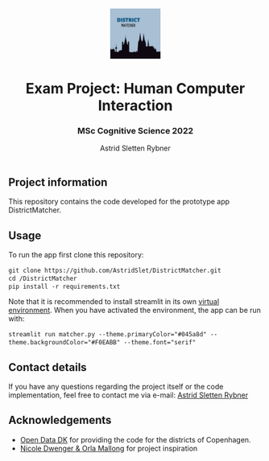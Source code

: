 <br />
<p align="center">
  <a href="https://github.com/DaDebias/cool_programmer_tshirts2.0">
    <img src="/img/logo.png" alt="Logo" width=100 height=100>
  </a>
  
  <h1 align="center">Exam Project: Human Computer Interaction</h1> 
  <h3 align="center">MSc Cognitive Science 2022</h3> 


  <p align="center">
    Astrid Sletten Rybner
    <br />
    <a 
    Aarhus University
    a>
    <br />
  </p>
</p>


## Project information
This repository contains the code developed for the prototype app DistrictMatcher.


## Usage
To run the app  first clone this repository:

```
git clone https://github.com/AstridSlet/DistrictMatcher.git
cd /DistrictMatcher
pip install -r requirements.txt
```
Note that it is recommended to install streamlit in its own [virtual environment]([https://www.opendata.dk/city-of-copenhagen/bydele](https://docs.streamlit.io/library/get-started/installation)).
When you have activated the environment, the app can be run with:
``` 
streamlit run matcher.py --theme.primaryColor="#045a8d" --theme.backgroundColor="#F0EABB" --theme.font="serif"
```

## Contact details
If you have any questions regarding the project itself or the code implementation, feel free to contact me via e-mail: [Astrid Sletten Rybner](mailto:201808935@post.au.dk)

## Acknowledgements
* [Open Data DK](https://www.opendata.dk/city-of-copenhagen/bydele) for providing the code for the districts of Copenhagen. 
* [Nicole Dwenger & Orla Mallong](https://github.com/nicole-dwenger/cdsspatial-preprocessing.git) for project inspiration
